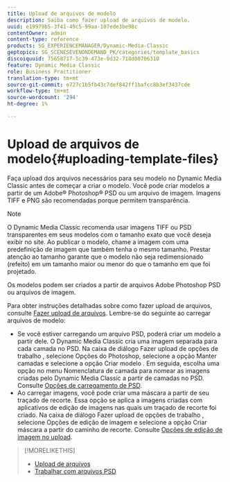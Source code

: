 ```yaml
---
title: Upload de arquivos de modelo
description: Saiba como fazer upload de arquivos de modelo.
uuid: e19979b5-3f41-49c5-99aa-107ede3be98c
contentOwner: admin
content-type: reference
products: SG_EXPERIENCEMANAGER/Dynamic-Media-Classic
geptopics: SG_SCENESEVENONDEMAND_PK/categories/template_basics
discoiquuid: 75658717-5c39-473e-9d32-718d00706310
feature: Dynamic Media Classic
role: Business Practitioner
translation-type: tm+mt
source-git-commit: e727c1b5fb43c7def842ff1bafcc8b3ef3437cde
workflow-type: tm+mt
source-wordcount: '294'
ht-degree: 1%

---
```



# Upload de arquivos de modelo{#uploading-template-files}

Faça upload dos arquivos necessários para seu modelo no Dynamic Media Classic antes de começar a criar o modelo. Você pode criar modelos a partir de um Adobe® Photoshop® PSD ou um arquivo de imagem. Imagens TIFF e PNG são recomendadas porque permitem transparência.

>[!NOTE]
>
>O Dynamic Media Classic recomenda usar imagens TIFF ou PSD transparentes em seus modelos com o tamanho exato que você deseja exibir no site. Ao publicar o modelo, chame a imagem com uma predefinição de imagem que também tenha o mesmo tamanho. Prestar atenção ao tamanho garante que o modelo não seja redimensionado (refeito) em um tamanho maior ou menor do que o tamanho em que foi projetado.

Os modelos podem ser criados a partir de arquivos Adobe Photoshop PSD ou arquivos de imagem.

Para obter instruções detalhadas sobre como fazer upload de arquivos, consulte [Fazer upload de arquivos](uploading-files.md#uploading_files). Lembre-se do seguinte ao carregar arquivos de modelo:

* Se você estiver carregando um arquivo PSD, poderá criar um modelo a partir dele. O Dynamic Media Classic cria uma imagem separada para cada camada no PSD. Na caixa de diálogo Fazer upload de opções de trabalho , selecione Opções do Photoshop, selecione a opção Manter camadas e selecione a opção Criar modelo . Em seguida, escolha uma opção no menu Nomenclatura de camada para nomear as imagens criadas pelo Dynamic Media Classic a partir de camadas no PSD. Consulte [Opções de carregamento de PSD](psd-files.md#psd_upload_options).
* Ao carregar imagens, você pode criar uma máscara a partir de seu traçado de recorte. Essa opção se aplica a imagens criadas com aplicativos de edição de imagens nas quais um traçado de recorte foi criado. Na caixa de diálogo Fazer upload de opções de trabalho , selecione Opções de edição de imagem e selecione a opção Criar máscara a partir do caminho de recorte. Consulte [Opções de edição de imagem no upload](image-editing-options-upload.md#image-editing-options-at-upload).

>[!MORELIKETHIS]
>
>* [Upload de arquivos](uploading-files.md#uploading_your_files)
>* [Trabalhar com arquivos PSD ](psd-files.md#working_with_psd_files)

